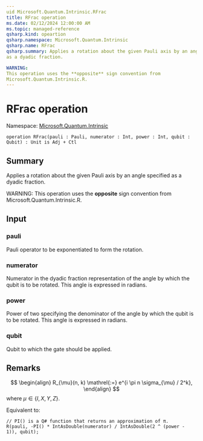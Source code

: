```yaml
---
uid Microsoft.Quantum.Intrinsic.RFrac
title: RFrac operation
ms.date: 02/12/2024 12:00:00 AM
ms.topic: managed-reference
qsharp.kind: opeartion
qsharp.namespace: Microsoft.Quantum.Intrinsic
qsharp.name: RFrac
qsharp.summary: Applies a rotation about the given Pauli axis by an angle specified
as a dyadic fraction.

WARNING:
This operation uses the **opposite** sign convention from
Microsoft.Quantum.Intrinsic.R.
---
```


# RFrac operation

Namespace: [Microsoft.Quantum.Intrinsic](xref:Microsoft.Quantum.Intrinsic)

```qsharp
operation RFrac(pauli : Pauli, numerator : Int, power : Int, qubit : Qubit) : Unit is Adj + Ctl
```

## Summary
Applies a rotation about the given Pauli axis by an angle specified
as a dyadic fraction.

WARNING:
This operation uses the **opposite** sign convention from
Microsoft.Quantum.Intrinsic.R.

## Input
### pauli
Pauli operator to be exponentiated to form the rotation.
### numerator
Numerator in the dyadic fraction representation of the angle
by which the qubit is to be rotated. This angle is expressed in radians.
### power
Power of two specifying the denominator of the angle by which
the qubit is to be rotated. This angle is expressed in radians.
### qubit
Qubit to which the gate should be applied.

## Remarks
$$
\begin{align}
    R_{\mu}(n, k) \mathrel{:=}
    e^{i \pi n \sigma_{\mu} / 2^k},
\end{align}
$$
where $\mu \in \{I, X, Y, Z\}$.

Equivalent to:
```qsharp
// PI() is a Q# function that returns an approximation of π.
R(pauli, -PI() * IntAsDouble(numerator) / IntAsDouble(2 ^ (power - 1)), qubit);
```
